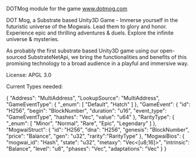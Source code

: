 DOTMog module for the game www.dotmog.com

DOT Mog, a Substrate based Unity3D Game - Immerse yourself in the futuristic universe of the Mogwais. Lead them to glory and honor. Experience epic and thrilling adventures & duels. Explore the infinite universe & mysteries.

As probably the first substrate based Unity3D game using our open-sourced SubstrateNetApi, we bring the functionalities and benefits of this promising technology to a broad audience in a playful and immersive way.

License: APGL 3.0

Current Types needed:

{
  "Address": "MultiAddress",
  "LookupSource": "MultiAddress",
  "GameEventType": {
    "_enum": [
      "Default",
      "Hatch"
    ]
  },
  "GameEvent": {
    "id": "H256",
    "begin": "BlockNumber",
    "duration": "u16",
    "event_type": "GameEventType",
    "hashes": "Vec<H256>",
    "value": "u64"
  },
  "RarityType": {
    "_enum": [
      "Minor",
      "Normal",
      "Rare",
      "Epic",
      "Legendary"
    ]
  },
  "MogwaiStruct": {
    "id": "H256",
    "dna": "H256",
    "genesis": "BlockNumber",
    "price": "Balance",
    "gen": "u32",
    "rarity":"RarityType"
  },
  "MogwaiBios": {
    "mogwai_id": "Hash",
    "state": "u32",
    "metaxy": "Vec<[u8;16]>",
    "intrinsic": "Balance",
    "level": "u8",
    "phases": "Vec<BlockNumber>",
    "adaptations": "Vec<Hash>"
  }
}